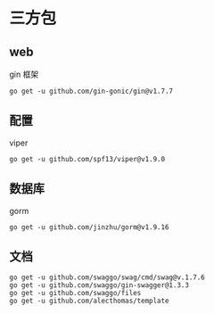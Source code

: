 # 三方包
## web
gin 框架
```
go get -u github.com/gin-gonic/gin@v1.7.7

```

## 配置
viper
```
go get -u github.com/spf13/viper@v1.9.0
```

## 数据库
gorm
```
go get -u github.com/jinzhu/gorm@v1.9.16
```

## 文档
```
go get -u github.com/swaggo/swag/cmd/swag@v.1.7.6
go get -u github.com/swaggo/gin-swagger@1.3.3
go get -u github.com/swaggo/files
go get -u github.com/alecthomas/template

```


